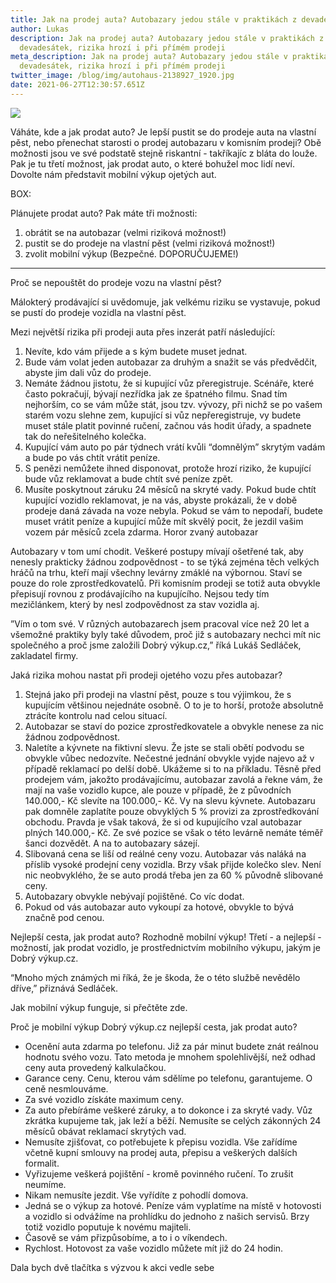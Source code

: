 ```yaml
---
title: Jak na prodej auta? Autobazary jedou stále v praktikách z devadesátek!
author: Lukas
description: Jak na prodej auta? Autobazary jedou stále v praktikách z
  devadesátek, rizika hrozí i při přímém prodeji
meta_description: Jak na prodej auta? Autobazary jedou stále v praktikách z
  devadesátek, rizika hrozí i při přímém prodeji
twitter_image: /blog/img/autohaus-2138927_1920.jpg
date: 2021-06-27T12:30:57.651Z
---
```

![](/blog/img/jak-na-prodej-auta-1-1.jpg)



Váháte, kde a jak prodat auto? Je lepší pustit se do prodeje auta na vlastní pěst, nebo přenechat starosti o prodej autobazaru v komisním prodeji? Obě možnosti jsou ve své podstatě stejně riskantní - takříkajíc z bláta do louže. Pak je tu třetí možnost, jak prodat auto, o které bohužel moc lidí neví. Dovolte nám představit mobilní výkup ojetých aut.

BOX:

Plánujete prodat auto? Pak máte tři možnosti: 

1. obrátit se na autobazar (velmi riziková možnost!)
2. pustit se do prodeje na vlastní pěst (velmi riziková možnost!)
3. zvolit mobilní výkup (Bezpečné. DOPORUČUJEME!)

- - -

Proč se nepouštět do prodeje vozu na vlastní pěst?

Málokterý prodávající si uvědomuje, jak velkému riziku se vystavuje, pokud se pustí do prodeje vozidla na vlastní pěst. 

Mezi největší rizika při prodeji auta přes inzerát patří následující: 

1. Nevíte, kdo vám přijede a s kým budete muset jednat. 
2. Bude vám volat jeden autobazar za druhým a snažit se vás předvědčit, abyste jim dali vůz do prodeje.
3. Nemáte žádnou jistotu, že si kupující vůz přeregistruje. Scénáře, které často pokračují, bývají nezřídka jak ze špatného filmu. Snad tím nejhorším, co se vám může stát, jsou tzv. vývozy, při nichž se po vašem starém vozu slehne zem, kupující si vůz nepřeregistruje, vy budete muset stále platit povinné ručení, začnou vás hodit úřady, a spadnete tak do neřešitelného kolečka. 
4. Kupující vám auto po pár týdnech vrátí kvůli “domnělým” skrytým vadám a bude po vás chtít vrátit peníze.
5. S penězi nemůžete ihned disponovat, protože hrozí riziko, že kupující bude vůz reklamovat a bude chtít své peníze zpět.
6. Musíte poskytnout záruku 24 měsíců na skryté vady. Pokud bude chtít kupující vozidlo reklamovat, je na vás, abyste prokázali, že v době prodeje daná závada na voze nebyla. Pokud se vám to nepodaří, budete muset vrátit peníze a kupující může mít skvělý pocit, že jezdil vašim vozem pár měsíců zcela zdarma. 
   Horor zvaný autobazar

Autobazary v tom umí chodit. Veškeré postupy mívají ošetřené tak, aby nenesly prakticky žádnou zodpovědnost - to se týká zejména těch velkých hráčů na trhu, kteří mají všechny levárny zmáklé na výbornou. Staví se pouze do role zprostředkovatelů. Při komisním prodeji se totiž auta obvykle přepisují rovnou z prodávajícího na kupujícího. Nejsou tedy tím mezičlánkem, který by nesl zodpovědnost za stav vozidla aj.

”Vím o tom své. V různých autobazarech jsem pracoval více než 20 let a všemožné praktiky byly také důvodem, proč již s autobazary nechci mít nic společného a proč jsme založili Dobrý výkup.cz,” říká Lukáš Sedláček, zakladatel firmy. 

Jaká rizika mohou nastat při prodeji ojetého vozu přes autobazar?

1. Stejná jako při prodeji na vlastní pěst, pouze s tou výjimkou, že s kupujícím většinou nejednáte osobně. O to je to horší, protože absolutně ztrácíte kontrolu nad celou situací. 
2. Autobazar se staví do pozice zprostředkovatele a obvykle nenese za nic žádnou zodpovědnost.
3. Naletíte a kývnete na fiktivní slevu. Že jste se stali obětí podvodu se obvykle vůbec nedozvíte. Nečestné jednání obvykle vyjde najevo až v případě reklamací po delší době. Ukážeme si to na příkladu. Těsně před prodejem vám, jakožto prodávajícímu, autobazar zavolá a řekne vám, že mají na vaše vozidlo kupce, ale pouze v případě, že z původních 140.000,- Kč slevíte na 100.000,- Kč. Vy na slevu kývnete. Autobazaru pak domněle zaplatíte pouze obvyklých 5 % provizi za zprostředkování obchodu. Pravda je však taková, že si od kupujícího vzal autobazar plných 140.000,- Kč. Ze své pozice se však o této levárně nemáte téměř šanci dozvědět. A na to autobazary sázejí.
4. Slibovaná cena se liší od reálné ceny vozu. Autobazar vás naláká na příslib vysoké prodejní ceny vozidla. Brzy však přijde kolečko slev. Není nic neobvyklého, že se auto prodá třeba jen za 60 % původně slibované ceny. 
5. Autobazary obvykle nebývají pojištěné. Co víc dodat.
6. Pokud od vás autobazar auto vykoupí za hotové, obvykle to bývá značně pod cenou. 

Nejlepší cesta, jak prodat auto? Rozhodně mobilní výkup!
Třetí - a nejlepší - možností, jak prodat vozidlo, je prostřednictvím mobilního výkupu, jakým je Dobrý výkup.cz. 

“Mnoho mých známých mi říká, že je škoda, že o této službě nevědělo dříve,” přiznává Sedláček.

Jak mobilní výkup funguje, si přečtěte zde. 

Proč je mobilní výkup Dobrý výkup.cz nejlepší cesta, jak prodat auto?

* Ocenění auta zdarma po telefonu. Již za pár minut budete znát reálnou hodnotu svého vozu. Tato metoda je mnohem spolehlivější, než odhad ceny auta provedený kalkulačkou. 
* Garance ceny. Cenu, kterou vám sdělíme po telefonu, garantujeme. O ceně nesmlouváme. 
* Za své vozidlo získáte maximum ceny. 
* Za auto přebíráme veškeré záruky, a to dokonce i za skryté vady. Vůz zkrátka kupujeme tak, jak leží a běží. Nemusíte se celých zákonných 24 měsíců obávat reklamací skrytých vad.
* Nemusíte zjišťovat, co potřebujete k přepisu vozidla. Vše zařídíme včetně kupní smlouvy na prodej auta, přepisu a veškerých dalších formalit.
* Vyřizujeme veškerá pojištění - kromě povinného ručení. To zrušit neumíme.  
* Nikam nemusíte jezdit. Vše vyřídíte z pohodlí domova. 
* Jedná se o výkup za hotové. Peníze vám vyplatíme na místě v hotovosti a vozidlo si odvážíme na prohlídku do jednoho z našich servisů. Brzy totiž vozidlo poputuje k novému majiteli.
* Časově se vám přizpůsobíme, a to i o víkendech. 
* Rychlost. Hotovost za vaše vozidlo můžete mít již do 24 hodin. 

Dala bych dvě tlačítka s výzvou k akci vedle sebe